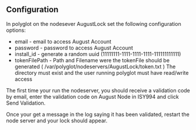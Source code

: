 
## Configuration

In polyglot on the nodesever AugustLock set the following configuration options:

   - email - email to access August Account
   - password - password to access August Account
   - install\_id - generate a random uuid (11111111-1111-1111-1111-111111111111)
   - tokenFilePath - Path and Filename were the tokenFile should be generated ( /var/polyglot/nodeservers/AugustLock/token.txt )
                     The directory must exist and the user running polyglot must have read/write access

The first time your run the nodeserver, you should receive a validation code by email, enter the validation code on August Node in ISY994 and click Send Validation. 

Once your get a message in the log saying it has been validated, restart the node server and your lock should appear.
